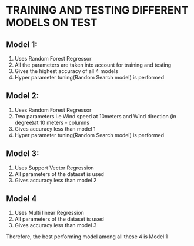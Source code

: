 # TRAINING AND TESTING DIFFERENT MODELS ON TEST
## Model 1: 

1. Uses Random Forest Regressor
2. All the parameters are taken into account for training and testing
3. Gives the highest accuracy of all 4 models
4. Hyper parameter tuning(Random Search model) is performed

## Model 2:

1. Uses Random Forest Regressor
2. Two parameters i.e Wind speed at 10meters and Wind direction (in degree)at 10 meters - columns
3. Gives accuracy less than model 1
4. Hyper parameter tuning(Random Search model) is performed

## Model 3:

1. Uses Support Vector Regression
2. All parameters of the dataset is used
3. Gives accuracy less than model 2

## Model 4

1. Uses Multi linear Regression
2. All parameters of the dataset is used
3. Gives accuracy less than model 3

Therefore, the best performing model among all these 4 is Model 1
